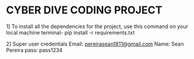 # CYBER DIVE CODING PROJECT

1] To install all the dependencies for the project, use this command on your local machine terminal- pip install -r requirements.txt

2] Super user credentials
  Email: pereirasean1811@gmail.com
  Name: Sean Pereira
  pass: pass1234
